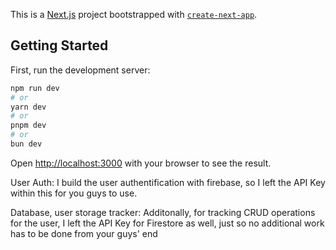 This is a [Next.js](https://nextjs.org) project bootstrapped with [`create-next-app`](https://nextjs.org/docs/app/api-reference/cli/create-next-app).

## Getting Started

First, run the development server:

```bash
npm run dev
# or
yarn dev
# or
pnpm dev
# or
bun dev
```

Open [http://localhost:3000](http://localhost:3000) with your browser to see the result.

User Auth:
I build the user authentification with firebase, so I left the API Key within this for you guys to use.


Database, user storage tracker:
Additonally, for tracking CRUD operations for the user, I left the API Key for Firestore as well, 
just so no additional work has to be done from your guys' end